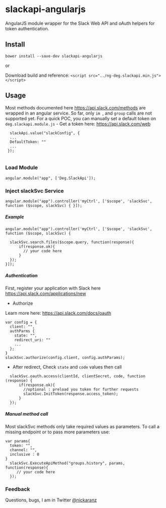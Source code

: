 # slackapi-angularjs
AngularJS module wrapper for the Slack Web API and oAuth helpers for token authentication.

## Install
`bower install --save-dev slackapi-angularjs`

or

Download build and reference:
`<script src="../ng-deg.slackapi.min.js"></script>`

## Usage
Most methods documented here https://api.slack.com/methods are wrapped in an angular service. 
So far, only `im `, and `group` calls are not supported yet.
For a quick POC, you can manually set a default token on `deg.slackapi.module.js` - Get a token here: https://api.slack.com/web

```
  slackApi.value("slackConfig", {
  ...
  DefaultToken: ""
  ...
 });
 
```

### Load Module
`angular.module("app", ['Deg.SlackApi']);`

### Inject slackSvc Service
`angular.module("app").controller('myCtrl', ['$scope', 'slackSvc', function ($scope, slackSvc) { }]);`

##### Example
```
angular.module("app").controller('myCtrl', ['$scope', 'slackSvc', function ($scope, slackSvc) {

  slackSvc.search.files($scope.query, function(response){
      if(response.ok){
        // your code here
      }
  });
}]);  
```

##### Authentication
First, register your application with Slack here https://api.slack.com/applications/new 

* Authorize

Learn more here: https://api.slack.com/docs/oauth

```
var config = {
  client: "",
  authParms {
    state: "",
    redirect_uri: ""
    ...
  }; 
}
slackSvc.authorize(config.client, config.authParams);
```

* After redirect, Check `state` and `code` values then call

```
  slackSvc.oauth.access(clientId, clientSecret, code, function (response) {
      if(response.ok){
        //optional : preload you token for further requests
        slackSvc.InitToken(response.access_token);
      }
  });
```

##### Manual method call
Most slackSvc methods only take required values as parameters. To call a missing endpoint or to pass more parameters use:

```
var params{
  token: "",
  channel: "",
  inclusive : 0
}
  slackSvc.ExecuteApiMethod("groups.history", params, function(response){
     // your code here
  });
```

### Feedback

Questions, bugs, I am in Twitter [@nickaranz](http://twitter.com/nickaranz)
